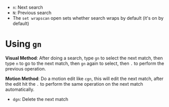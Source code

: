- `n`: Next search
- `N`: Previous search
- The `set wrapscan` open sets whether search wraps by default (it's on by default)

# Using `gn`

**Visual Method**: After doing a search, type `gn` to select the next match, then type `n` to go to the next match, then `gn` again to select, then `.` to perform the previous operation.

**Motion Method**: Do a motion edit like `cgn`, this will edit the next match, after the edit hit the `.` to perform the same operation on the next match automatically.

- `dgn`: Delete the next match
